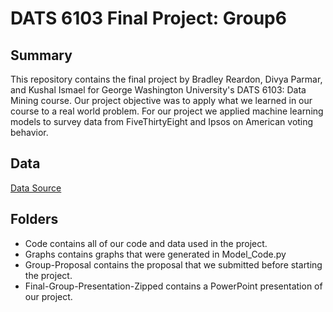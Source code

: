 # DATS 6103 Final Project: Group6

## Summary
This repository contains the final project by Bradley Reardon, Divya Parmar, and Kushal Ismael for George Washington University's DATS 6103: Data Mining course.
Our project objective was to apply what we learned in our course to a real world problem. For our project we applied machine learning models to survey data from FiveThirtyEight and Ipsos on American voting behavior.

## Data
[Data Source](https://github.com/fivethirtyeight/data/tree/master/non-voters)

## Folders
* Code contains all of our code and data used in the project.
* Graphs contains graphs that were generated in Model_Code.py
* Group-Proposal contains the proposal that we submitted before starting the project.
* Final-Group-Presentation-Zipped contains a PowerPoint presentation of our project.
